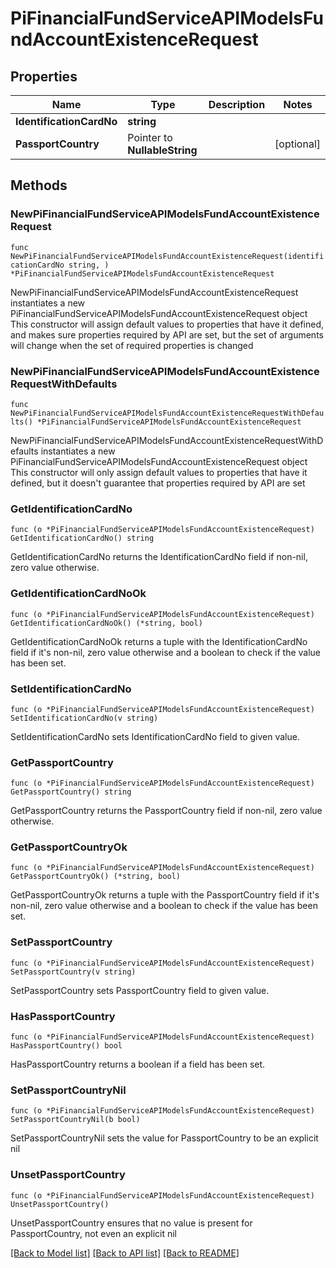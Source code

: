 # PiFinancialFundServiceAPIModelsFundAccountExistenceRequest

## Properties

Name | Type | Description | Notes
------------ | ------------- | ------------- | -------------
**IdentificationCardNo** | **string** |  | 
**PassportCountry** | Pointer to **NullableString** |  | [optional] 

## Methods

### NewPiFinancialFundServiceAPIModelsFundAccountExistenceRequest

`func NewPiFinancialFundServiceAPIModelsFundAccountExistenceRequest(identificationCardNo string, ) *PiFinancialFundServiceAPIModelsFundAccountExistenceRequest`

NewPiFinancialFundServiceAPIModelsFundAccountExistenceRequest instantiates a new PiFinancialFundServiceAPIModelsFundAccountExistenceRequest object
This constructor will assign default values to properties that have it defined,
and makes sure properties required by API are set, but the set of arguments
will change when the set of required properties is changed

### NewPiFinancialFundServiceAPIModelsFundAccountExistenceRequestWithDefaults

`func NewPiFinancialFundServiceAPIModelsFundAccountExistenceRequestWithDefaults() *PiFinancialFundServiceAPIModelsFundAccountExistenceRequest`

NewPiFinancialFundServiceAPIModelsFundAccountExistenceRequestWithDefaults instantiates a new PiFinancialFundServiceAPIModelsFundAccountExistenceRequest object
This constructor will only assign default values to properties that have it defined,
but it doesn't guarantee that properties required by API are set

### GetIdentificationCardNo

`func (o *PiFinancialFundServiceAPIModelsFundAccountExistenceRequest) GetIdentificationCardNo() string`

GetIdentificationCardNo returns the IdentificationCardNo field if non-nil, zero value otherwise.

### GetIdentificationCardNoOk

`func (o *PiFinancialFundServiceAPIModelsFundAccountExistenceRequest) GetIdentificationCardNoOk() (*string, bool)`

GetIdentificationCardNoOk returns a tuple with the IdentificationCardNo field if it's non-nil, zero value otherwise
and a boolean to check if the value has been set.

### SetIdentificationCardNo

`func (o *PiFinancialFundServiceAPIModelsFundAccountExistenceRequest) SetIdentificationCardNo(v string)`

SetIdentificationCardNo sets IdentificationCardNo field to given value.


### GetPassportCountry

`func (o *PiFinancialFundServiceAPIModelsFundAccountExistenceRequest) GetPassportCountry() string`

GetPassportCountry returns the PassportCountry field if non-nil, zero value otherwise.

### GetPassportCountryOk

`func (o *PiFinancialFundServiceAPIModelsFundAccountExistenceRequest) GetPassportCountryOk() (*string, bool)`

GetPassportCountryOk returns a tuple with the PassportCountry field if it's non-nil, zero value otherwise
and a boolean to check if the value has been set.

### SetPassportCountry

`func (o *PiFinancialFundServiceAPIModelsFundAccountExistenceRequest) SetPassportCountry(v string)`

SetPassportCountry sets PassportCountry field to given value.

### HasPassportCountry

`func (o *PiFinancialFundServiceAPIModelsFundAccountExistenceRequest) HasPassportCountry() bool`

HasPassportCountry returns a boolean if a field has been set.

### SetPassportCountryNil

`func (o *PiFinancialFundServiceAPIModelsFundAccountExistenceRequest) SetPassportCountryNil(b bool)`

 SetPassportCountryNil sets the value for PassportCountry to be an explicit nil

### UnsetPassportCountry
`func (o *PiFinancialFundServiceAPIModelsFundAccountExistenceRequest) UnsetPassportCountry()`

UnsetPassportCountry ensures that no value is present for PassportCountry, not even an explicit nil

[[Back to Model list]](../README.md#documentation-for-models) [[Back to API list]](../README.md#documentation-for-api-endpoints) [[Back to README]](../README.md)


